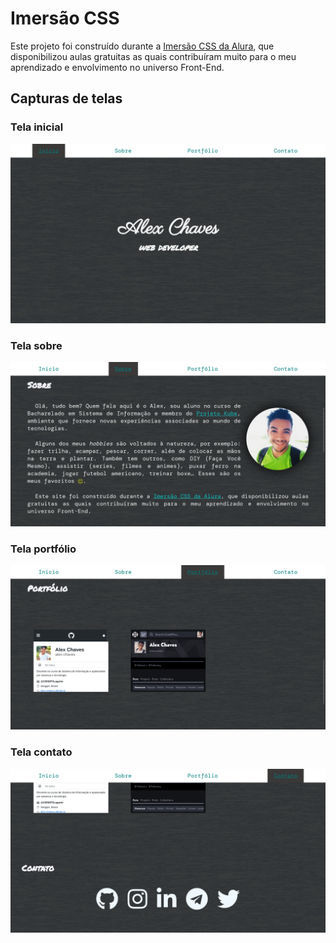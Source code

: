 # Imersão CSS

Este projeto foi construído durante a [Imersão CSS da Alura](https://www.alura.com.br/imersao-css), que disponibilizou aulas gratuitas as quais contribuíram muito para o meu aprendizado e envolvimento no universo Front-End.

## Capturas de telas

### Tela inicial 

![Tela inicial](img/inicio.png)

### Tela sobre

![Tela inicial](img/sobre.png)

### Tela portfólio

![Tela inicial](img/portfolio.png)

### Tela contato

![Tela inicial](img/contato.png)